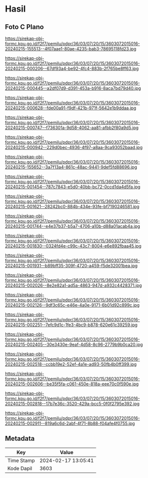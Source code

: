 # Hasil

## Foto C Plano

https://sirekap-obj-formc.kpu.go.id/f2f7/pemilu/pdpr/36/03/07/20/15/3603072015016-20240215-155513--4f07aae1-80ae-4235-bab3-78695118fd23.jpg

https://sirekap-obj-formc.kpu.go.id/f2f7/pemilu/pdpr/36/03/07/20/15/3603072015016-20240215-000206--67df93a4-be92-4fc4-883b-2f765be8ff63.jpg

https://sirekap-obj-formc.kpu.go.id/f2f7/pemilu/pdpr/36/03/07/20/15/3603072015016-20240215-000445--a2df07d9-d391-453a-b916-8aca7bd79d40.jpg

https://sirekap-obj-formc.kpu.go.id/f2f7/pemilu/pdpr/36/03/07/20/15/3603072015016-20240215-000628--fde00a91-f9df-421b-971f-5642e1b9ddaa.jpg

https://sirekap-obj-formc.kpu.go.id/f2f7/pemilu/pdpr/36/03/07/20/15/3603072015016-20240215-000747--f736301a-9d58-4062-aa81-afbb2f80a9d5.jpg

https://sirekap-obj-formc.kpu.go.id/f2f7/pemilu/pdpr/36/03/07/20/15/3603072015016-20240215-000942--229d0bec-4936-4f97-a8aa-9ca93052baad.jpg

https://sirekap-obj-formc.kpu.go.id/f2f7/pemilu/pdpr/36/03/07/20/15/3603072015016-20240215-155652--3a7f13a4-861c-48ac-9441-9def5fd88696.jpg

https://sirekap-obj-formc.kpu.go.id/f2f7/pemilu/pdpr/36/03/07/20/15/3603072015016-20240215-001454--787c7843-e5d0-40bb-bc72-0ccd1da4d5fa.jpg

https://sirekap-obj-formc.kpu.go.id/f2f7/pemilu/pdpr/36/03/07/20/15/3603072015016-20240215-001621--28242bc0-884b-434e-93fe-bf7190246581.jpg

https://sirekap-obj-formc.kpu.go.id/f2f7/pemilu/pdpr/36/03/07/20/15/3603072015016-20240215-001744--e4e37b37-b5a7-4706-a10b-d88a01acab4a.jpg

https://sirekap-obj-formc.kpu.go.id/f2f7/pemilu/pdpr/36/03/07/20/15/3603072015016-20240215-001830--0324fd4e-c99c-43c7-8004-e6e892fbaa45.jpg

https://sirekap-obj-formc.kpu.go.id/f2f7/pemilu/pdpr/36/03/07/20/15/3603072015016-20240215-001931--b89bff35-309f-4720-a459-f5de32001bea.jpg

https://sirekap-obj-formc.kpu.go.id/f2f7/pemilu/pdpr/36/03/07/20/15/3603072015016-20240215-002026--8e2e82a1-ad5a-4863-947d-a932c4428371.jpg

https://sirekap-obj-formc.kpu.go.id/f2f7/pemilu/pdpr/36/03/07/20/15/3603072015016-20240215-002126--9df3c65c-e46e-4a0e-9171-6b01d92c899c.jpg

https://sirekap-obj-formc.kpu.go.id/f2f7/pemilu/pdpr/36/03/07/20/15/3603072015016-20240215-002251--7efc9d1c-1fe3-4bc9-b878-620e61c39259.jpg

https://sirekap-obj-formc.kpu.go.id/f2f7/pemilu/pdpr/36/03/07/20/15/3603072015016-20240215-002405--30e3430e-9eaf-4d58-8c96-2779b9b0ca20.jpg

https://sirekap-obj-formc.kpu.go.id/f2f7/pemilu/pdpr/36/03/07/20/15/3603072015016-20240215-002518--ccbb19e2-52ef-4a1e-ad93-50fb4b0ff399.jpg

https://sirekap-obj-formc.kpu.go.id/f2f7/pemilu/pdpr/36/03/07/20/15/3603072015016-20240215-002606--be35f5fa-c061-450e-818a-eee70c0f590e.jpg

https://sirekap-obj-formc.kpu.go.id/f2f7/pemilu/pdpr/36/03/07/20/15/3603072015016-20240215-002818--17b7e36c-3520-429a-bcc5-0f0f2795e392.jpg

https://sirekap-obj-formc.kpu.go.id/f2f7/pemilu/pdpr/36/03/07/20/15/3603072015016-20240215-002911--819a6c6d-2abf-4f71-8b88-f04afe4f0755.jpg


## Metadata

| Key        | Value               |
| ---------- | ------------------- |
| Time Stamp | 2024-02-17 13:05:41 |
| Kode Dapil | 3603                |



